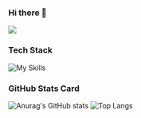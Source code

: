 ### Hi there 👋

<!--
**jinrumiao/jinrumiao** is a ✨ _special_ ✨ repository because its `README.md` (this file) appears on your GitHub profile.

Here are some ideas to get you started:

- 🔭 I’m currently working on ...
- 🌱 I’m currently learning ...
- 👯 I’m looking to collaborate on ...
- 🤔 I’m looking for help with ...
- 💬 Ask me about ...
- 📫 How to reach me: ...
- 😄 Pronouns: ...
- ⚡ Fun fact: ...
-->

![](https://komarev.com/ghpvc/?username=jinrumiao&style=for-the-badge)

### Tech Stack
![My Skills](https://skillicons.dev/icons?i=html,css,js,py,sklearn,tensorflow,pytorch,docker,mysql,mongodb,qt,flask,git,github,md,vscode,linux&perline=12)

### GitHub Stats Card
![Anurag's GitHub stats](https://github-readme-stats.vercel.app/api?username=jinrumiao&show_icons=true&theme=merko)
![Top Langs](https://github-readme-stats.vercel.app/api/top-langs/?username=jinrumiao&langs_count=8&theme=merko&layout=compact)
